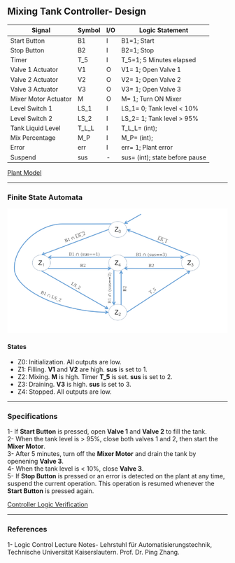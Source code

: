 ## Mixing Tank Controller- Design

| Signal                | Symbol        | I/O   | Logic Statement                   |
| --------------------- | ------------- | ----- | ---------------------             |
| Start Button          | B1            | I     | B1=1; Start                       |
| Stop Button           | B2            | I     | B2=1; Stop                        |
| Timer                 | T_5           | I     | T_5=1; 5 Minutes elapsed          |
| Valve 1 Actuator      | V1            | O     | V1= 1; Open Valve 1               |
| Valve 2 Actuator      | V2            | O     | V2= 1; Open Valve 2               |
| Valve 3 Actuator      | V3            | O     | V3= 1; Open Valve 3               |
| Mixer Motor Actuator  | M             | O     | M= 1; Turn ON Mixer               |
| Level Switch 1        | LS_1          | I     | LS_1= 0; Tank level < 10%         |
| Level Switch 2        | LS_2          | I     | LS_2= 1; Tank level > 95%         |
| Tank Liquid Level     | T_L_L         | I     | T_L_L= (int);                     |
| Mix Percentage        | M_P           | I     | M_P= (int);                       |
| Error                 | err           | I     | err= 1; Plant error               |
| Suspend               | sus           | -     | sus= (int); state before pause    |


[Plant Model](../../../plants/modelling/mixing_tank)

------------------------------------------------------------------------------------  
### Finite State Automata

![Image- FSA](fsa/fsa_01.png)

#### States
- Z0: Initialization. All outputs are low.  
- Z1: Filling. **V1** and **V2** are high. **sus** is set to 1.  
- Z2: Mixing. **M** is high. Timer **T_5** is set. **sus** is set to 2.   
- Z3: Draining. **V3** is high. **sus** is set to 3.  
- Z4: Stopped. All outputs are low.  

------------------------------------------------------------------------------------  
### Specifications
1- If **Start Button** is pressed, open **Valve 1** and **Valve 2** to fill the tank.  
2- When the tank level is > 95%, close both valves 1 and 2, then start the **Mixer Motor**.  
3- After 5 minutes, turn off the **Mixer Motor** and drain the tank by openening **Valve 3**.  
4- When the tank level is < 10%, close **Valve 3**.  
5- If **Stop Button** is pressed or an error is detected on the plant at any time, suspend 
    the current operation. This operation is resumed whenever the **Start Button** is pressed again.  

[Controller Logic Verification](../../validation_and_verification/mixing_tank.smv)

------------------------------------------------------------------------------------  
### References
1- Logic Control Lecture Notes- Lehrstuhl für Automatisierungstechnik, Technische Universität Kaiserslautern. Prof. Dr. Ping Zhang.